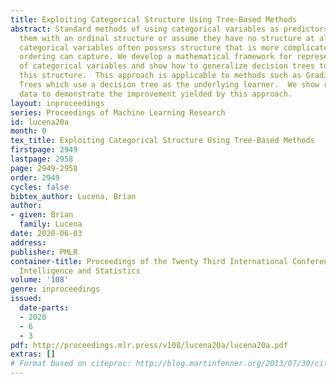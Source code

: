 ```yaml
---
title: Exploiting Categorical Structure Using Tree-Based Methods
abstract: Standard methods of using categorical variables as predictors either endow
  them with an ordinal structure or assume they have no structure at all.  However,
  categorical variables often possess structure that is more complicated than a linear
  ordering can capture. We develop a mathematical framework for representing the structure
  of categorical variables and show how to generalize decision trees to make use of
  this structure.  This approach is applicable to methods such as Gradient Boosted
  Trees which use a decision tree as the underlying learner.  We show results on weather
  data to demonstrate the improvement yielded by this approach.
layout: inproceedings
series: Proceedings of Machine Learning Research
id: lucena20a
month: 0
tex_title: Exploiting Categorical Structure Using Tree-Based Methods
firstpage: 2949
lastpage: 2958
page: 2949-2958
order: 2949
cycles: false
bibtex_author: Lucena, Brian
author:
- given: Brian
  family: Lucena
date: 2020-06-03
address: 
publisher: PMLR
container-title: Proceedings of the Twenty Third International Conference on Artificial
  Intelligence and Statistics
volume: '108'
genre: inproceedings
issued:
  date-parts:
  - 2020
  - 6
  - 3
pdf: http://proceedings.mlr.press/v108/lucena20a/lucena20a.pdf
extras: []
# Format based on citeproc: http://blog.martinfenner.org/2013/07/30/citeproc-yaml-for-bibliographies/
---
```

